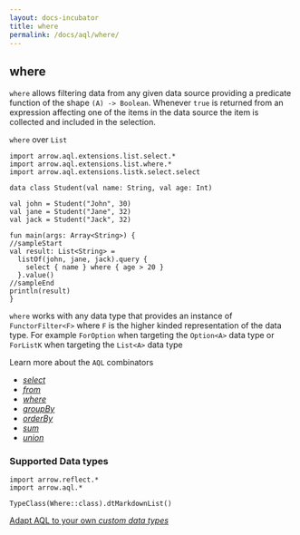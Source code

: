 ```yaml
---
layout: docs-incubator
title: where
permalink: /docs/aql/where/
---
```





## where

`where` allows filtering data from any given data source providing a predicate function of the shape `(A) -> Boolean`.
Whenever `true` is returned from an expression affecting one of the items in the data source the item is collected and included in the selection.

`where` over `List`

```kotlin:ank:playground
import arrow.aql.extensions.list.select.*
import arrow.aql.extensions.list.where.*
import arrow.aql.extensions.listk.select.select

data class Student(val name: String, val age: Int)

val john = Student("John", 30)
val jane = Student("Jane", 32)
val jack = Student("Jack", 32)

fun main(args: Array<String>) {
//sampleStart
val result: List<String> =
  listOf(john, jane, jack).query {
    select { name } where { age > 20 }
  }.value()
//sampleEnd
println(result)
}
```


`where` works with any data type that provides an instance of `FunctorFilter<F>` where `F` is the higher kinded representation of the data type. For example `ForOption` when targeting the `Option<A>` data type or `ForListK` when targeting the `List<A>` data type

Learn more about the `AQL` combinators

- [_select_](/docs/aql/select/)
- [_from_](/docs/aql/from/)
- [_where_](/docs/aql/where/)
- [_groupBy_](/docs/aql/groupby/)
- [_orderBy_](/docs/aql/orderby/)
- [_sum_](/docs/aql/sum/)
- [_union_](/docs/aql/union/)

### Supported Data types

```kotlin:ank:replace
import arrow.reflect.*
import arrow.aql.*

TypeClass(Where::class).dtMarkdownList()
```




[Adapt AQL to your own _custom data types_](/docs/aql/custom/)
